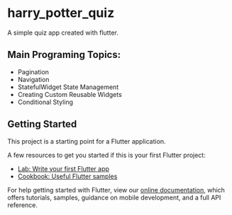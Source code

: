 # harry_potter_quiz

A simple quiz app created with flutter.
## Main Programing Topics:
  - Pagination
  - Navigation
  - StatefulWidget State Management
  - Creating Custom Reusable Widgets
  - Conditional Styling
  
## Getting Started

This project is a starting point for a Flutter application.

A few resources to get you started if this is your first Flutter project:

- [Lab: Write your first Flutter app](https://flutter.dev/docs/get-started/codelab)
- [Cookbook: Useful Flutter samples](https://flutter.dev/docs/cookbook)

For help getting started with Flutter, view our
[online documentation](https://flutter.dev/docs), which offers tutorials,
samples, guidance on mobile development, and a full API reference.
